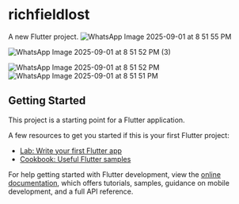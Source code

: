 # richfieldlost

A new Flutter project.
![WhatsApp Image 2025-09-01 at 8 51 55 PM](https://github.com/user-attachments/assets/d84ea353-97b9-473c-b781-f8111d9c041a)

![WhatsApp Image 2025-09-01 at 8 51 52 PM (3)](https://github.com/user-attachments/assets/b0f7743e-90b3-4024-9c5b-389e83b7a06e)

![WhatsApp Image 2025-09-01 at 8 51 52 PM](https://github.com/user-attachments/assets/859f9bbd-1768-46b9-b451-e0898215ce9d)
![WhatsApp Image 2025-09-01 at 8 51 51 PM](https://github.com/user-attachments/assets/de7b970e-b241-4f17-967b-e7fdc788f06c)


## Getting Started

This project is a starting point for a Flutter application.

A few resources to get you started if this is your first Flutter project:

- [Lab: Write your first Flutter app](https://docs.flutter.dev/get-started/codelab)
- [Cookbook: Useful Flutter samples](https://docs.flutter.dev/cookbook)

For help getting started with Flutter development, view the
[online documentation](https://docs.flutter.dev/), which offers tutorials,
samples, guidance on mobile development, and a full API reference.



